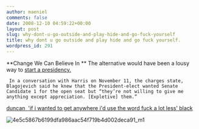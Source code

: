 ```yaml
---
author: maeniel
comments: false
date: 2008-12-10 04:59:22+00:00
layout: post
slug: why-dont-u-go-outside-and-play-hide-and-go-fuck-yourself
title: why dont u go outside and play hide and go fuck yourself.
wordpress_id: 291
---
```


**Change We Can Believe In **
The alternative would have been a lousy way to [start a presidency.](http://thinkprogress.org/2008/12/09/blagojevich-arrested/#comments)



     In a conversation with Harris on November 11, the charges state, Blagojevich said he knew that the President-elect wanted Senate Candidate 1 for the open seat but “they’re not willing to give me anything except appreciation. [Expletive] them.”
[duncan  'if i wanted to get anywhere i'd use the word fuck a lot less' black](http://www.eschatonblog.com/)

![4e5c5867b6199dfa986aac54f719b4d002deca91_m1](http://maeniel.files.wordpress.com/2008/12/4e5c5867b6199dfa986aac54f719b4d002deca91_m1.jpg)
